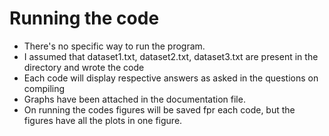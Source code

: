 # Running the code
- There's no specific way to run the program.
- I assumed that dataset1.txt, dataset2.txt, dataset3.txt are present in the directory and wrote the code
- Each code will display respective answers as asked in the questions on compiling
- Graphs have been attached in the documentation file. 
- On running the codes figures will be saved fpr each code, but the figures have all the plots in one figure.